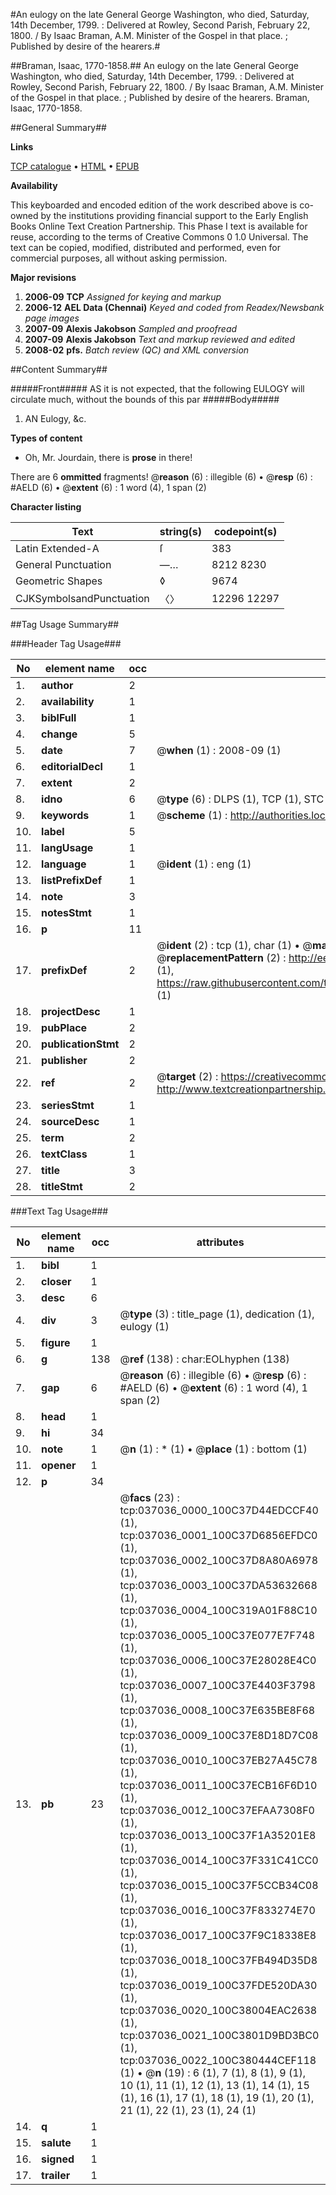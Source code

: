 #An eulogy on the late General George Washington, who died, Saturday, 14th December, 1799. : Delivered at Rowley, Second Parish, February 22, 1800. / By Isaac Braman, A.M. Minister of the Gospel in that place. ; Published by desire of the hearers.#

##Braman, Isaac, 1770-1858.##
An eulogy on the late General George Washington, who died, Saturday, 14th December, 1799. : Delivered at Rowley, Second Parish, February 22, 1800. / By Isaac Braman, A.M. Minister of the Gospel in that place. ; Published by desire of the hearers.
Braman, Isaac, 1770-1858.

##General Summary##

**Links**

[TCP catalogue](http://www.ota.ox.ac.uk/tcp/)  • 
[HTML](http://tei.it.ox.ac.uk/tcp/Texts-HTML/free/N27/N27789.html)  • 
[EPUB](http://tei.it.ox.ac.uk/tcp/Texts-EPUB/free/N27/N27789.epub)

**Availability**

This keyboarded and encoded edition of the
	       work described above is co-owned by the institutions
	       providing financial support to the Early English Books
	       Online Text Creation Partnership. This Phase I text is
	       available for reuse, according to the terms of Creative
	       Commons 0 1.0 Universal. The text can be copied,
	       modified, distributed and performed, even for
	       commercial purposes, all without asking permission.

**Major revisions**

1. __2006-09__ __TCP__ *Assigned for keying and markup*
1. __2006-12__ __AEL Data (Chennai)__ *Keyed and coded from Readex/Newsbank page images*
1. __2007-09__ __Alexis Jakobson__ *Sampled and proofread*
1. __2007-09__ __Alexis Jakobson__ *Text and markup reviewed and edited*
1. __2008-02__ __pfs.__ *Batch review (QC) and XML conversion*

##Content Summary##

#####Front#####
AS it is not expected, that the following EULOGY will circulate much, without the bounds of this par
#####Body#####

1. AN Eulogy, &c.

**Types of content**

  * Oh, Mr. Jourdain, there is **prose** in there!

There are 6 **ommitted** fragments! 
 @__reason__ (6) : illegible (6)  •  @__resp__ (6) : #AELD (6)  •  @__extent__ (6) : 1 word (4), 1 span (2)

**Character listing**


|Text|string(s)|codepoint(s)|
|---|---|---|
|Latin Extended-A|ſ|383|
|General Punctuation|—…|8212 8230|
|Geometric Shapes|◊|9674|
|CJKSymbolsandPunctuation|〈〉|12296 12297|

##Tag Usage Summary##

###Header Tag Usage###

|No|element name|occ|attributes|
|---|---|---|---|
|1.|__author__|2||
|2.|__availability__|1||
|3.|__biblFull__|1||
|4.|__change__|5||
|5.|__date__|7| @__when__ (1) : 2008-09 (1)|
|6.|__editorialDecl__|1||
|7.|__extent__|2||
|8.|__idno__|6| @__type__ (6) : DLPS (1), TCP (1), STC (1), NOTIS (1), IMAGE-SET (1), EVANS-CITATION (1)|
|9.|__keywords__|1| @__scheme__ (1) : http://authorities.loc.gov/ (1)|
|10.|__label__|5||
|11.|__langUsage__|1||
|12.|__language__|1| @__ident__ (1) : eng (1)|
|13.|__listPrefixDef__|1||
|14.|__note__|3||
|15.|__notesStmt__|1||
|16.|__p__|11||
|17.|__prefixDef__|2| @__ident__ (2) : tcp (1), char (1)  •  @__matchPattern__ (2) : ([0-9\-]+):([0-9IVX]+) (1), (.+) (1)  •  @__replacementPattern__ (2) : http://eebo.chadwyck.com/downloadtiff?vid=$1&page=$2 (1), https://raw.githubusercontent.com/textcreationpartnership/Texts/master/tcpchars.xml#$1 (1)|
|18.|__projectDesc__|1||
|19.|__pubPlace__|2||
|20.|__publicationStmt__|2||
|21.|__publisher__|2||
|22.|__ref__|2| @__target__ (2) : https://creativecommons.org/publicdomain/zero/1.0/ (1), http://www.textcreationpartnership.org/docs/. (1)|
|23.|__seriesStmt__|1||
|24.|__sourceDesc__|1||
|25.|__term__|2||
|26.|__textClass__|1||
|27.|__title__|3||
|28.|__titleStmt__|2||


###Text Tag Usage###

|No|element name|occ|attributes|
|---|---|---|---|
|1.|__bibl__|1||
|2.|__closer__|1||
|3.|__desc__|6||
|4.|__div__|3| @__type__ (3) : title_page (1), dedication (1), eulogy (1)|
|5.|__figure__|1||
|6.|__g__|138| @__ref__ (138) : char:EOLhyphen (138)|
|7.|__gap__|6| @__reason__ (6) : illegible (6)  •  @__resp__ (6) : #AELD (6)  •  @__extent__ (6) : 1 word (4), 1 span (2)|
|8.|__head__|1||
|9.|__hi__|34||
|10.|__note__|1| @__n__ (1) : * (1)  •  @__place__ (1) : bottom (1)|
|11.|__opener__|1||
|12.|__p__|34||
|13.|__pb__|23| @__facs__ (23) : tcp:037036_0000_100C37D44EDCCF40 (1), tcp:037036_0001_100C37D6856EFDC0 (1), tcp:037036_0002_100C37D8A80A6978 (1), tcp:037036_0003_100C37DA53632668 (1), tcp:037036_0004_100C319A01F88C10 (1), tcp:037036_0005_100C37E077E7F748 (1), tcp:037036_0006_100C37E28028E4C0 (1), tcp:037036_0007_100C37E4403F3798 (1), tcp:037036_0008_100C37E635BE8F68 (1), tcp:037036_0009_100C37E8D18D7C08 (1), tcp:037036_0010_100C37EB27A45C78 (1), tcp:037036_0011_100C37ECB16F6D10 (1), tcp:037036_0012_100C37EFAA7308F0 (1), tcp:037036_0013_100C37F1A35201E8 (1), tcp:037036_0014_100C37F331C41CC0 (1), tcp:037036_0015_100C37F5CCB34C08 (1), tcp:037036_0016_100C37F833274E70 (1), tcp:037036_0017_100C37F9C18338E8 (1), tcp:037036_0018_100C37FB494D35D8 (1), tcp:037036_0019_100C37FDE520DA30 (1), tcp:037036_0020_100C38004EAC2638 (1), tcp:037036_0021_100C3801D9BD3BC0 (1), tcp:037036_0022_100C380444CEF118 (1)  •  @__n__ (19) : 6 (1), 7 (1), 8 (1), 9 (1), 10 (1), 11 (1), 12 (1), 13 (1), 14 (1), 15 (1), 16 (1), 17 (1), 18 (1), 19 (1), 20 (1), 21 (1), 22 (1), 23 (1), 24 (1)|
|14.|__q__|1||
|15.|__salute__|1||
|16.|__signed__|1||
|17.|__trailer__|1||
